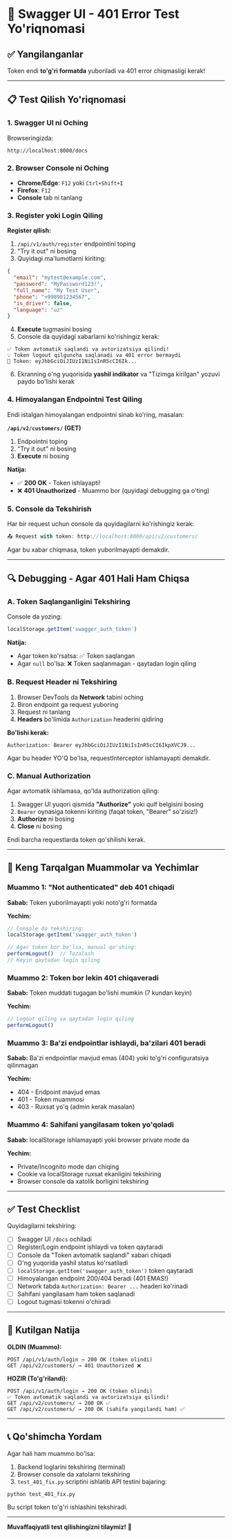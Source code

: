 # 🧪 Swagger UI - 401 Error Test Yo'riqnomasi

## ✅ Yangilanganlar

Token endi **to'g'ri formatda** yuboriladi va 401 error chiqmasligi kerak!

---

## 📋 Test Qilish Yo'riqnomasi

### 1. Swagger UI ni Oching

Browseringizda:
```
http://localhost:8000/docs
```

### 2. Browser Console ni Oching

- **Chrome/Edge**: `F12` yoki `Ctrl+Shift+I`
- **Firefox**: `F12`
- **Console** tab ni tanlang

### 3. Register yoki Login Qiling

**Register qilish:**
1. `/api/v1/auth/register` endpointini toping
2. "Try it out" ni bosing
3. Quyidagi ma'lumotlarni kiriting:

```json
{
  "email": "mytest@example.com",
  "password": "MyPassword123!",
  "full_name": "My Test User",
  "phone": "+998901234567",
  "is_driver": false,
  "language": "uz"
}
```

4. **Execute** tugmasini bosing
5. Console da quyidagi xabarlarni ko'rishingiz kerak:

```
✅ Token avtomatik saqlandi va avtorizatsiya qilindi!
💡 Token logout qilguncha saqlanadi va 401 error bermaydi
🔑 Token: eyJhbGciOiJIUzI1NiIsInR5cCI6Ik...
```

6. Ekranning o'ng yuqorisida **yashil indikator** va "Tizimga kirilgan" yozuvi paydo bo'lishi kerak

### 4. Himoyalangan Endpointni Test Qiling

Endi istalgan himoyalangan endpointni sinab ko'ring, masalan:

**`/api/v2/customers/` (GET)**
1. Endpointni toping
2. "Try it out" ni bosing
3. **Execute** ni bosing

**Natija:**
- ✅ **200 OK** - Token ishlayapti!
- ❌ **401 Unauthorized** - Muammo bor (quyidagi debugging ga o'ting)

### 5. Console da Tekshirish

Har bir request uchun console da quyidagilarni ko'rishingiz kerak:

```javascript
📤 Request with token: http://localhost:8000/api/v2/customers/
```

Agar bu xabar chiqmasa, token yuborilmayapti demakdir.

---

## 🔍 Debugging - Agar 401 Hali Ham Chiqsa

### A. Token Saqlanganligini Tekshiring

Console da yozing:
```javascript
localStorage.getItem('swagger_auth_token')
```

**Natija:**
- Agar token ko'rsatsa: ✅ Token saqlangan
- Agar `null` bo'lsa: ❌ Token saqlanmagan - qaytadan login qiling

### B. Request Header ni Tekshiring

1. Browser DevTools da **Network** tabini oching
2. Biron endpoint ga request yuboring
3. Request ni tanlang
4. **Headers** bo'limida `Authorization` headerini qidiring

**Bo'lishi kerak:**
```
Authorization: Bearer eyJhbGciOiJIUzI1NiIsInR5cCI6IkpXVCJ9...
```

Agar bu header YO'Q bo'lsa, requestInterceptor ishlamayapti demakdir.

### C. Manual Authorization

Agar avtomatik ishlamasa, qo'lda authorization qiling:

1. Swagger UI yuqori qismida **"Authorize"** yoki qulf belgisini bosing
2. `Bearer` oynasiga tokenni kiriting (faqat token, "Bearer" so'zisiz!)
3. **Authorize** ni bosing
4. **Close** ni bosing

Endi barcha requestlarda token qo'shilishi kerak.

---

## 🐛 Keng Tarqalgan Muammolar va Yechimlar

### Muammo 1: "Not authenticated" deb 401 chiqadi

**Sabab:** Token yuborilmayapti yoki noto'g'ri formatda

**Yechim:**
```javascript
// Console da tekshiring:
localStorage.getItem('swagger_auth_token')

// Agar token bor bo'lsa, manual qo'shing:
performLogout()  // Tozalash
// Keyin qaytadan login qiling
```

### Muammo 2: Token bor lekin 401 chiqaveradi

**Sabab:** Token muddati tugagan bo'lishi mumkin (7 kundan keyin)

**Yechim:**
```javascript
// Logout qiling va qaytadan login qiling
performLogout()
```

### Muammo 3: Ba'zi endpointlar ishlaydi, ba'zilari 401 beradi

**Sabab:** Ba'zi endpointlar mavjud emas (404) yoki to'g'ri configuratsiya qilinmagan

**Yechim:**
- 404 - Endpoint mavjud emas
- 401 - Token muammosi
- 403 - Ruxsat yo'q (admin kerak masalan)

### Muammo 4: Sahifani yangilasam token yo'qoladi

**Sabab:** localStorage ishlamayapti yoki browser private mode da

**Yechim:**
- Private/Incognito mode dan chiqing
- Cookie va localStorage ruxsat ekanligini tekshiring
- Browser console da xatolik borligini tekshiring

---

## ✅ Test Checklist

Quyidagilarni tekshiring:

- [ ] Swagger UI `/docs` ochiladi
- [ ] Register/Login endpoint ishlaydi va token qaytaradi
- [ ] Console da "Token avtomatik saqlandi" xabari chiqadi
- [ ] O'ng yuqorida yashil status ko'rsatiladi
- [ ] `localStorage.getItem('swagger_auth_token')` token qaytaradi
- [ ] Himoyalangan endpoint 200/404 beradi (401 EMAS!)
- [ ] Network tabda `Authorization: Bearer ...` headeri ko'rinadi
- [ ] Sahifani yangilasam ham token saqlanadi
- [ ] Logout tugmasi tokenni o'chiradi

---

## 🎯 Kutilgan Natija

**OLDIN (Muammo):**
```
POST /api/v1/auth/login → 200 OK (token olindi)
GET /api/v2/customers/ → 401 Unauthorized ❌
```

**HOZIR (To'g'rilandi):**
```
POST /api/v1/auth/login → 200 OK (token olindi)
✅ Token avtomatik saqlandi va avtorizatsiya qilindi!
GET /api/v2/customers/ → 200 OK ✅
GET /api/v2/customers/ → 200 OK (sahifa yangilandi ham) ✅
```

---

## 📞 Qo'shimcha Yordam

Agar hali ham muammo bo'lsa:

1. Backend loglarini tekshiring (terminal)
2. Browser console da xatolarni tekshiring
3. `test_401_fix.py` scriptini ishlatib API testini bajaring:
```bash
python test_401_fix.py
```

Bu script token to'g'ri ishlashini tekshiradi.

---

**Muvaffaqiyatli test qilishingizni tilaymiz!** 🎉
